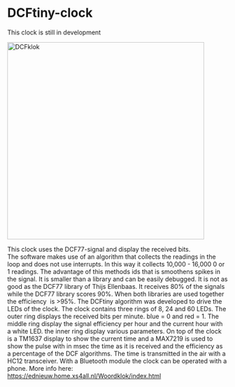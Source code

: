 # DCFtiny-clock
This clock is still in development</p>
<p> <This clock is still in development</p>
<p><img alt="DCFklok" height="450" src="DCFklok.jpg" /></p>
This clock uses the DCF77-signal and display the received 
bits.</br>
The software makes use of an algorithm that collects the readings in the loop 
and does not use interrupts.
In this way it collects 10,000 - 16,000 0 or 1 readings.
The advantage of this methods ids that is smoothens spikes in the signal. It is 
smaller than a library and can be easily debugged.
It is not as good as the DCF77 library of Thijs Ellenbaas. It receives 80% of 
the signals while the DCF77 library scores 90%.
When both libraries are used together the efficiency&nbsp; is &gt;95%.
The DCFtiny algorithm was developed to drive the LEDs of the clock. The clock 
contains three rings of 8, 24 and 60 LEDs.
The outer ring displays the received bits per minute. blue = 0 and red = 1.
The middle ring display the signal efficiency per hour and the current hour with 
a white LED.
the inner ring display various parameters.
On top of the clock is a TM1637 display to show the current time and a MAX7219 
is used to show the pulse with in msec the time as it is received and the 
efficiency as a percentage of the DCF algorithms.
The time is transmitted in the air with a HC12 transceiver.
With a Bluetooth module the clock can be operated with a phone.
More info here:
<a href="https://ednieuw.home.xs4all.nl/Woordklok/index.html">
https://ednieuw.home.xs4all.nl/Woordklok/index.html</a></p>
